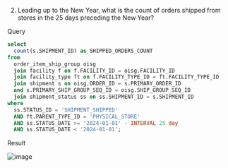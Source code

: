 2. Leading up to the New Year, what is the count of orders shipped from stores in the 25 days preceding the New Year?

Query
```SQL
select 
  count(s.SHIPMENT_ID) as SHIPPED_ORDERS_COUNT 
from 
  order_item_ship_group oisg 
  join facility f on f.FACILITY_ID = oisg.FACILITY_ID 
  join facility_type ft on f.FACILITY_TYPE_ID = ft.FACILITY_TYPE_ID 
  join shipment s on oisg.ORDER_ID = s.PRIMARY_ORDER_ID 
  and s.PRIMARY_SHIP_GROUP_SEQ_ID = oisg.SHIP_GROUP_SEQ_ID 
  join shipment_status ss on ss.SHIPMENT_ID = s.SHIPMENT_ID 
where 
  ss.STATUS_ID = 'SHIPMENT_SHIPPED' 
  AND ft.PARENT_TYPE_ID = 'PHYSICAL_STORE' 
  AND ss.STATUS_DATE >= '2024-01-01' - INTERVAL 25 day 
  AND ss.STATUS_DATE < '2024-01-01';
```

Result

![image](https://github.com/Nishtha-Jain-1119/Training-Assignment/assets/127538617/9e25444d-03bd-487a-afd8-4d4553c906b7)
